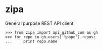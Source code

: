 zipa
====
General purpose REST API client


```
>>> from zipa import api_github_com as gh
>>> for repo in gh.users['tpope'].repos:
...     print repo.name

```
